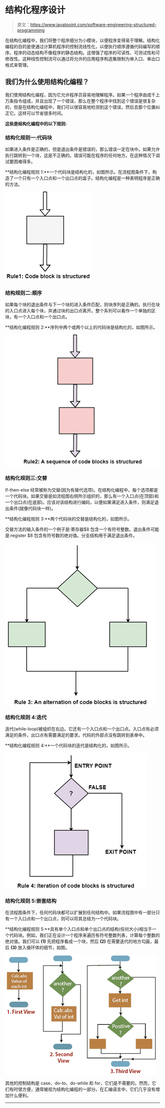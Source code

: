# 结构化程序设计

> 原文：<https://www.javatpoint.com/software-engineering-structured-programming>

在结构化编程中，我们将整个程序细分为小模块，以便程序变得易于理解。结构化编程的目的是使通过计算机程序的控制流线性化，以便执行顺序遵循代码编写的顺序。程序的动态结构不像程序的静态结构。这增强了程序的可读性、可测试性和可修改性。这种线性控制流可以通过将允许的应用程序构造集限制为单入口、单出口格式来管理。

## 我们为什么使用结构化编程？

我们使用结构化编程，因为它允许程序员容易地理解程序。如果一个程序由成千上万条指令组成，并且出现了一个错误，那么在整个程序中找到这个错误是很复杂的，但是在结构化编程中，我们可以很容易地检测到这个错误，然后去那个位置纠正它。这样可以节省很多时间。

**这些是结构化编程中的以下规则:**

### 结构化规则一:代码块

如果进入条件是正确的，但是退出条件是错误的，那么错误一定在块中。如果允许执行跳转到一个块，这是不正确的。错误可能在程序的任何地方。在这种情况下调试要困难得多。

**结构化编程规则 1:**一个代码块是结构化的，如图所示。在流程图条件下，构造了一个只有一个入口点和一个出口点的盒子。结构化编程是一种表明程序是正确的方法。

![Structured Programming](img/76911607070e3d69f22e1411ce039c24.png)

### 结构规则二:顺序

如果每个块的退出条件与下一个块的进入条件匹配，则块序列是正确的。执行在块的入口点进入每个块，并通过块的出口点离开。整个系列可以看作一个单独的区块，有一个入口点和一个出口点。

**结构化编程规则 2:**序列中两个或两个以上的代码块是结构化的，如图所示。

![Structured Programming](img/2b67d9ecee5d55d8b07d5c519224eb6a.png)

### 结构化规则三:交替

If-then-else 经常被称为交替(因为有替代选项)。在结构化编程中，每个选项都是一个代码块。如果交替是如流程图右侧所示组织的，那么有一个入口点(在顶部)和一个出口点(在底部)。应该对该结构进行编码，以便如果满足进入条件，则满足退出条件(就像代码块一样)。

**结构化编程规则 3:**两个代码块的交替是结构化的，如图所示。

交替方法的输入条件的一个例子是:寄存器$8 包含一个有符号整数。退出条件可能是:register $8 包含有符号数的绝对值。分支结构用于满足退出条件。

![Structured Programming](img/a4d6326f1e79b49b46506c4fdaa1876b.png)

### 结构化规则 4:迭代

迭代(while-loop)被组织在右边。它还有一个入口点和一个出口点。入口点有必须满足的条件，出口点有需要满足的要求。代码的外部点没有跳转到表单中。

**结构化编程规则 4:**一个代码块的迭代是结构化的，如图所示。

![Structured Programming](img/b75615a6eb5a1bd075ad742fbc30ad65.png)

### 结构化规则 5:嵌套结构

在流程图条件下，任何代码块都可以扩展到任何结构中。如果流程图中有一部分只有一个入口点和一个出口点，则可以将其总结为一个代码块。

**结构化编程规则 5:**具有单个入口点和单个出口点的结构(任何大小)相当于一个代码块。例如，我们正在设计一个程序来遍历有符号整数列表，计算每个整数的绝对值。我们可以 **(1)** 先把程序看成一个块，然后 **(2)** 在需要迭代的地方勾画，最后 **(3)** 放入循环体的细节，如图。

![Structured Programming](img/8496fa374d8358792e13cbc907225cc0.png)

其他的控制结构是 case、do-to、do-while 和 for，它们是不需要的。然而，它们有时很方便，通常被视为结构化编程的一部分。在汇编语言中，它们几乎没有增加什么便利。

* * *